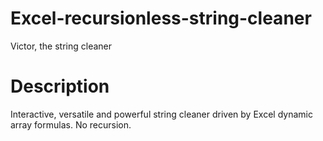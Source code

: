 # Excel-recursionless-string-cleaner
Victor, the string cleaner

# Description
Interactive, versatile and powerful string cleaner driven by Excel dynamic array formulas.  No recursion.
